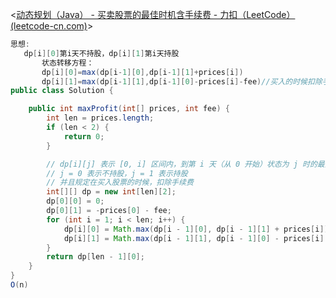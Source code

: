 <[动态规划（Java） - 买卖股票的最佳时机含手续费 - 力扣（LeetCode） (leetcode-cn.com)](https://leetcode-cn.com/problems/best-time-to-buy-and-sell-stock-with-transaction-fee/solution/dong-tai-gui-hua-by-liweiwei1419-6/)>

```java
思想:
   dp[i][0]第i天不持股，dp[i][1]第i天持股
       状态转移方程：
       dp[i][0]=max(dp[i-1][0],dp[i-1][1]+prices[i])
       dp[i][1]=max(dp[i-1][1],dp[i-1][0]-prices[i]-fee)//买入的时候扣除手续费
public class Solution {

    public int maxProfit(int[] prices, int fee) {
        int len = prices.length;
        if (len < 2) {
            return 0;
        }

        // dp[i][j] 表示 [0, i] 区间内，到第 i 天（从 0 开始）状态为 j 时的最大收益'
        // j = 0 表示不持股，j = 1 表示持股
        // 并且规定在买入股票的时候，扣除手续费
        int[][] dp = new int[len][2];
        dp[0][0] = 0;
        dp[0][1] = -prices[0] - fee;
        for (int i = 1; i < len; i++) {
            dp[i][0] = Math.max(dp[i - 1][0], dp[i - 1][1] + prices[i]);
            dp[i][1] = Math.max(dp[i - 1][1], dp[i - 1][0] - prices[i] - fee);
        }
        return dp[len - 1][0];
    }
}
O(n)
```

